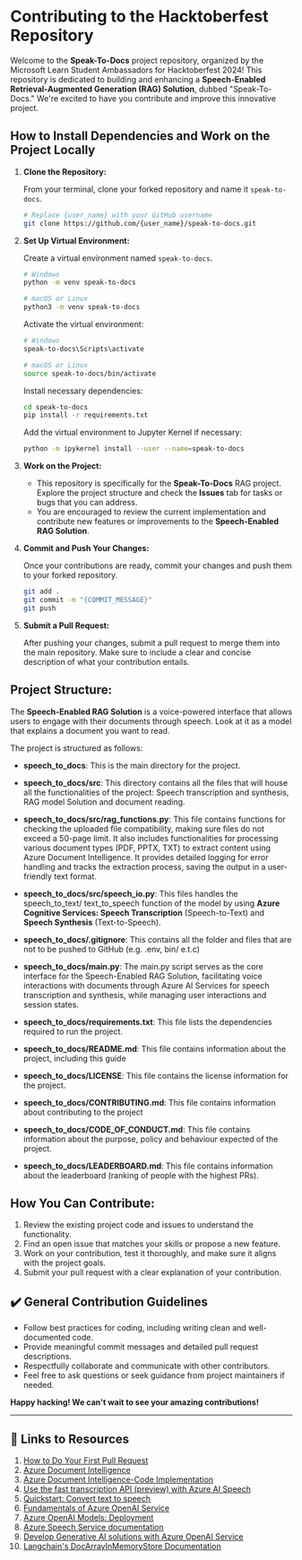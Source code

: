 # Contributing to the Hacktoberfest Repository

Welcome to the **Speak-To-Docs** project repository, organized by the Microsoft Learn Student Ambassadors for Hacktoberfest 2024! This repository is dedicated to building and enhancing a **Speech-Enabled Retrieval-Augmented Generation (RAG) Solution**, dubbed "Speak-To-Docs." We're excited to have you contribute and improve this innovative project.

## How to Install Dependencies and Work on the Project Locally

1. **Clone the Repository:**

   From your terminal, clone your forked repository and name it `speak-to-docs`.

   ```bash
   # Replace {user_name} with your GitHub username
   git clone https://github.com/{user_name}/speak-to-docs.git
   ```

2. **Set Up Virtual Environment:**

   Create a virtual environment named `speak-to-docs`.

   ```bash
   # Windows
   python -m venv speak-to-docs

   # macOS or Linux
   python3 -m venv speak-to-docs
   ```

   Activate the virtual environment:

   ```bash
   # Windows
   speak-to-docs\Scripts\activate

   # macOS or Linux
   source speak-to-docs/bin/activate
   ```

   Install necessary dependencies:

   ```bash
   cd speak-to-docs
   pip install -r requirements.txt
   ```

   Add the virtual environment to Jupyter Kernel if necessary:

   ```bash
   python -m ipykernel install --user --name=speak-to-docs
   ```

3. **Work on the Project:**

   - This repository is specifically for the **Speak-To-Docs** RAG project. Explore the project structure and check the **Issues** tab for tasks or bugs that you can address. 
   - You are encouraged to review the current implementation and contribute new features or improvements to the **Speech-Enabled RAG Solution**.

4. **Commit and Push Your Changes:**

   Once your contributions are ready, commit your changes and push them to your forked repository.

   ```bash
   git add .
   git commit -m "{COMMIT_MESSAGE}"
   git push
   ```

5. **Submit a Pull Request:**

   After pushing your changes, submit a pull request to merge them into the main repository. Make sure to include a clear and concise description of what your contribution entails.

## Project Structure:
The **Speech-Enabled RAG Solution** is a voice-powered interface that allows users to engage with their documents through speech. Look at it as a model that explains a document you want to read.

The project is structured as follows:
- **speech_to_docs**: This is the main directory for the project.
- **speech_to_docs/src**: This directory contains all the files that will house all the functionalities of the project: Speech transcription and synthesis, RAG model Solution and document reading.
- **speech_to_docs/src/rag_functions.py**: This file contains functions for checking the uploaded file compatibility, making sure files do not exceed a 50-page limit. It also includes functionalities for processing various document types (PDF, PPTX, TXT) to extract content using Azure Document Intelligence. It provides detailed logging for error handling and tracks the extraction process, saving the output in a user-friendly text format.

- **speech_to_docs/src/speech_io.py**: This files handles the speech_to_text/ text_to_speech function of the model by using **Azure Cognitive Services: Speech Transcription** (Speech-to-Text) and **Speech Synthesis** (Text-to-Speech).
- **speech_to_docs/.gitignore**: This contains all the folder and files that are not to be pushed to GitHub (e.g. .env, bin/ e.t.c)
- **speech_to_docs/main.py**: The main.py script serves as the core interface for the Speech-Enabled RAG Solution, facilitating voice interactions with documents through Azure AI Services for speech transcription and synthesis, while managing user interactions and session states.

- **speech_to_docs/requirements.txt**: This file lists the dependencies required to run the project.
- **speech_to_docs/README.md**: This file contains information about the project, including this guide
- **speech_to_docs/LICENSE**: This file contains the license information for the project.
- **speech_to_docs/CONTRIBUTING.md**: This file contains information about contributing to the project
- **speech_to_docs/CODE_OF_CONDUCT.md**: This file contains information about the purpose, policy and behaviour expected of the project.
- **speech_to_docs/LEADERBOARD.md**: This file contains information about the leaderboard (ranking of people with the highest PRs).


## How You Can Contribute:

1. Review the existing project code and issues to understand the functionality.
2. Find an open issue that matches your skills or propose a new feature.
3. Work on your contribution, test it thoroughly, and make sure it aligns with the project goals.
4. Submit your pull request with a clear explanation of your contribution.

## ✔️ General Contribution Guidelines

- Follow best practices for coding, including writing clean and well-documented code.
- Provide meaningful commit messages and detailed pull request descriptions.
- Respectfully collaborate and communicate with other contributors.
- Feel free to ask questions or seek guidance from project maintainers if needed.

**Happy hacking! We can't wait to see your amazing contributions!**

---

## 🔗 Links to Resources

1. [How to Do Your First Pull Request](https://youtu.be/nkuYH40cjo4?si=Cb6U2EKVR_Ns4RLw)
2. [Azure Document Intelligence](https://learn.microsoft.com/en-us/azure/ai-services/document-intelligence/overview?wt.mc_id=studentamb_271760)
3. [Azure Document Intelligence-Code Implementation](https://learn.microsoft.com/azure/ai-services/document-intelligence/quickstarts/get-started-sdks-rest-api?view=doc-intel-3.0.0&pivots=programming-language-java?wt.mc_id=studentamb_405806)
4. [Use the fast transcription API (preview) with Azure AI Speech](https://learn.microsoft.com/en-us/azure/ai-services/speech-service/fast-transcription-create?wt.mc_id=studentamb_217190)
5. [Quickstart: Convert text to speech](https://learn.microsoft.com/en-us/azure/ai-services/speech-service/get-started-text-to-speech?pivots=programming-language-python?wt.mc_id=studentamb_217190)
6. [Fundamentals of Azure OpenAI Service](https://learn.microsoft.com/en-us/training/modules/explore-azure-openai/?wt.mc_id=studentamb_217190)
7. [Azure OpenAI Models: Deployment](https://learn.microsoft.com/azure/ai-services/openai/how-to/working-with-models?tabs=powershell?wt.mc_id=studentamb_405806)
8. [Azure Speech Service documentation](https://learn.microsoft.com/en-us/azure/ai-services/speech-service/?wt.mc_id=studentamb_217190)
9. [Develop Generative AI solutions with Azure OpenAI Service](https://learn.microsoft.com/en-us/training/paths/develop-ai-solutions-azure-openai/?wt.mc_id=studentamb_217190)
10. [Langchain's DocArrayInMemoryStore Documentation](https://python.langchain.com/docs/integrations/vectorstores/docarray_in_memory/)
